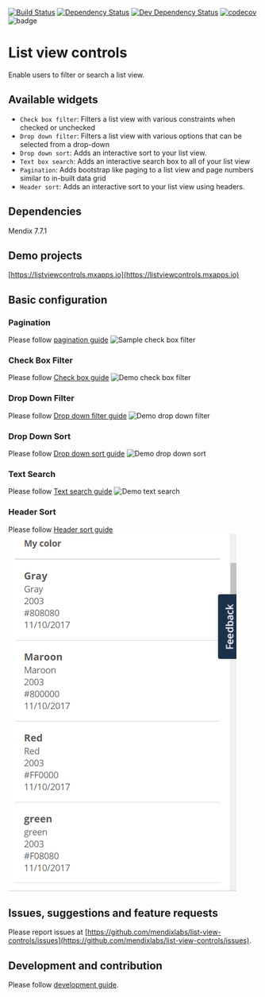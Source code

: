 [![Build Status](https://travis-ci.org/mendixlabs/list-view-controls.svg?branch=master)](https://travis-ci.org/mendixlabs/list-view-controls)
[![Dependency Status](https://david-dm.org/mendixlabs/list-view-controls.svg)](https://david-dm.org/mendixlabs/list-view-controls)
[![Dev Dependency Status](https://david-dm.org/mendixlabs/list-view-controls.svg#info=devDependencies)](https://david-dm.org/mendixlabs/list-view-controls#info=devDependencies)
[![codecov](https://codecov.io/gh/mendixlabs/list-view-controls/branch/master/graph/badge.svg)](https://codecov.io/gh/mendixlabs/list-view-controls)
![badge](https://img.shields.io/badge/mendix-7.7.1-green.svg)

# List view controls
Enable users to filter or search a list view.

## Available widgets
* `Check box filter`: Filters a list view with various constraints when checked or unchecked
* `Drop down filter`: Filters a list view with various options that can be selected from a drop-down
* `Drop down sort`: Adds an interactive sort to your list view.
* `Text box search`: Adds an interactive search box to all of your list view
* `Pagination`: Adds bootstrap like paging to a list view and page numbers similar to in-built data grid
* `Header sort`: Adds an interactive sort to your list view using headers.

## Dependencies
Mendix 7.7.1

## Demo projects
[https://listviewcontrols.mxapps.io](https://listviewcontrols.mxapps.io)

## Basic configuration

### Pagination
Please follow [pagination guide](docs/README.Pagination.md)
![Sample check box filter](assets/Pagination/demo.gif)

### Check Box Filter
Please follow [Check box guide](/docs/README.CheckBoxFilter.md)
![Demo check box filter](assets/CheckBoxFilter/demo.gif)

### Drop Down Filter
Please follow [Drop down filter guide](/docs/README.DropDownFilter.md)
![Demo drop down filter](assets/DropDownFilter/demo.gif)

### Drop Down Sort
Please follow [Drop down sort guide](/docs/README.DropDownSort.md)
![Demo drop down sort](assets/DropDownSort/demo.gif)

### Text Search
Please follow [Text search guide](docs/README.TextBoxSearch.md)
![Demo text search](assets/TextBoxSearch/demo.gif)

### Header Sort
Please follow [Header sort guide](docs/README.HeaderSort.md)
![Demo header sort](assets/HeaderSort/demo.gif)

## Issues, suggestions and feature requests
Please report issues at [https://github.com/mendixlabs/list-view-controls/issues](https://github.com/mendixlabs/list-view-controls/issues).

## Development and contribution
Please follow [development guide](/docs/development.md).
